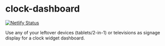 # clock-dashboard

[![Netlify Status](https://api.netlify.com/api/v1/badges/4c202be7-3bdd-424b-8144-b9e78b5c90ca/deploy-status)](https://app.netlify.com/sites/cl-dashboard/deploys)

Use any of your leftover devices (tablets/2-in-1) or televisions as signage display for a clock widget dashboard.
